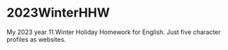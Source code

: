 # 2023WinterHHW
My 2023 year 11 Winter Holiday Homework for English. Just five character profiles as websites.
